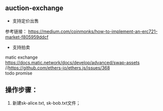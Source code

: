 

## auction-exchange
 - 支持定价出售
 
 参考链接： https://medium.com/coinmonks/how-to-implement-an-erc721-market-f805959ddcf

 - 支持拍卖
 
 matic exchange  
 https://docs.matic.network/docs/develop/advanced/swap-assets  
 //https://github.com/ethers-io/ethers.js/issues/368  
 todo promise
 
 ## 操作步骤：
  1. 新建sk-alice.txt, sk-bob.txt文件；
  